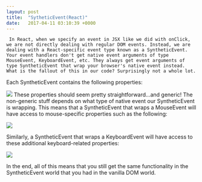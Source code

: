```yaml
---
layout: post
title:  "SytheticEvent(React)"
date:   2017-04-11 03:10:39 +0000
---
```



	 In React, when we specify an event in JSX like we did with onClick, we are not directly dealing with regular DOM events. Instead, we are dealing with a React-specific event type known as a SyntheticEvent. Your event handlers don't get native event arguments of type MouseEvent, KeyboardEvent, etc. They always get event arguments of type SyntheticEvent that wrap your browser's native event instead. What is the fallout of this in our code? Surprisingly not a whole lot.

	 
Each SyntheticEvent contains the following properties:

![](http://i.imgur.com/KXn5rjQ.png)
These properties should seem pretty straightforward...and generic! The non-generic stuff depends on what type of native event our SyntheticEvent is wrapping. This means that a SyntheticEvent that wraps a MouseEvent will have access to mouse-specific properties such as the following:

![](http://i.imgur.com/B9f1x6U.png)

Similarly, a SyntheticEvent that wraps a KeyboardEvent will have access to these additional keyboard-related properties:

![](http://i.imgur.com/D0ZeIEB.png)


In the end, all of this means that you still get the same functionality in the SyntheticEvent world that you had in the vanilla DOM world.




			 

